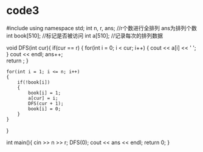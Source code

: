 # code3
#include<iostream>
using namespace std;
int n, r, ans;  //r个数进行全排列  ans为排列个数 
int book[510]; //标记是否被访问
int a[510]; //记录每次的排列数据

void DFS(int cur){ 
	if(cur == r)
		{ 
		for(int i = 0; i < cur; i++)
		{ 
			cout << a[i] << ' ';
		}
		cout << endl;
		ans++;  
		return ;
	}
	
	for(int i = 1; i <= n; i++)
	{  
		if(!book[i])
		{ 
			book[i] = 1; 
			a[cur] = i; 
			DFS(cur + 1);
			book[i] = 0; 
		}
	} 
} 

int main(){
	cin >> n >> r;
	DFS(0);
	cout << ans << endl;
	return 0; 
}
